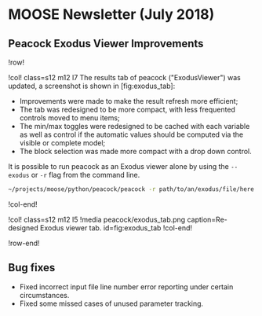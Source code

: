 # MOOSE Newsletter (July 2018)

## Peacock Exodus Viewer Improvements

!row!

!col! class=s12 m12 l7
The results tab of peacock ("ExodusViewer") was updated, a screenshot is shown in [fig:exodus_tab]:

- Improvements were made to make the result refresh more efficient;
- The tab was redesigned to be more compact, with less frequented controls moved to menu items;
- The min/max toggles were redesigned to be cached with each variable as well as control if the
  automatic values should be computed via the visible or complete model;
- The block selection was made more compact with a drop down control.

It is possible to run peacock as an Exodus viewer alone by using the `--exodus` or `-r` flag
from the command line.

```bash
~/projects/moose/python/peacock/peacock -r path/to/an/exodus/file/here.e
```
!col-end!

!col! class=s12 m12 l5
!media peacock/exodus_tab.png caption=Re-designed Exodus viewer tab. id=fig:exodus_tab
!col-end!

!row-end!

## Bug fixes
- Fixed incorrect input file line number error reporting under certain circumstances.
- Fixed some missed cases of unused parameter tracking.
